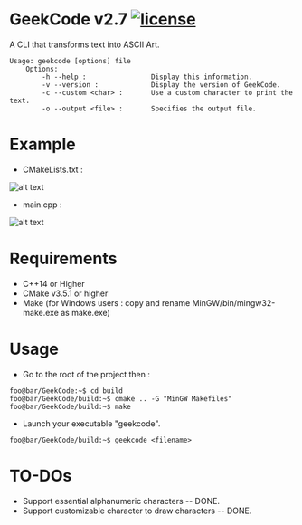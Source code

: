 # GeekCode v2.7 [![license](https://img.shields.io/github/license/DAVFoundation/captain-n3m0.svg?style=flat-square)](https://github.com/NouemanKHAL/GeekCode/blob/master/LICENSE)


A CLI that transforms text into ASCII Art.


````
Usage: geekcode [options] file
    Options:
        -h --help :                Display this information.
        -v --version :             Display the version of GeekCode.
        -c --custom <char> :       Use a custom character to print the text.
        -o --output <file> :       Specifies the output file.
````

# Example 
* CMakeLists.txt :

![alt text](https://i.imgur.com/4MYKD8q.png)

* main.cpp :

![alt text](https://i.imgur.com/ErYvpwh.png)

# Requirements
* C++14 or Higher 
* CMake v3.5.1 or higher
* Make (for Windows users : copy and rename MinGW/bin/mingw32-make.exe as make.exe)

# Usage
* Go to the root of the project then : 
```console 
foo@bar/GeekCode:~$ cd build
foo@bar/GeekCode/build:~$ cmake .. -G "MinGW Makefiles"
foo@bar/GeekCode/build:~$ make
```
* Launch your executable "geekcode".
```console 
foo@bar/GeekCode/build:~$ geekcode <filename>
```

# TO-DOs
* Support essential alphanumeric characters -- DONE.
* Support customizable character to draw characters -- DONE.

